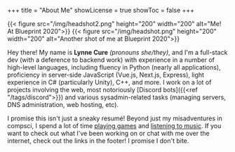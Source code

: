 +++
title = "About Me"
showLicense = true
showToc = false
+++

{{< figure src="/img/headshot2.png" height="200" width="200" alt="Me! At Blueprint 2020">}}
{{< figure src="/img/headshot.png" height="200" width="200" alt="Another shot of me at Blueprint 2020">}}

Hey there! My name is **Lynne Cure** *(pronouns she/they)*, and I'm a full-stack dev (with a deference to backend work) with experience in a number of high-level languages, including fluency in Python (nearly all applications), proficiency in server-side JavaScript (Vue.js, Next.js, Express), light experience in C# (particularly Unity), C++, and more. I work on a lot of projects involving the web, most notoriously [Discord bots]({{<ref "/tags/discord">}}) and various sysadmin-related tasks (managing servers, DNS administration, web hosting, etc).

I promise this isn't just a sneaky resumé! Beyond just my misadventures in compsci, I spend a lot of time [playing games](https://steamcommunity.com/id/spirati) and [listening to music](https://open.spotify.com/user/zlrb294x8puq8a2iek8buqf3j?si=QEBiMmLLS6qYlD0XS8DlbQ). If you want to check out what I've been working on or chat with me over the internet, check out the links in the footer! I promise I don't bite.